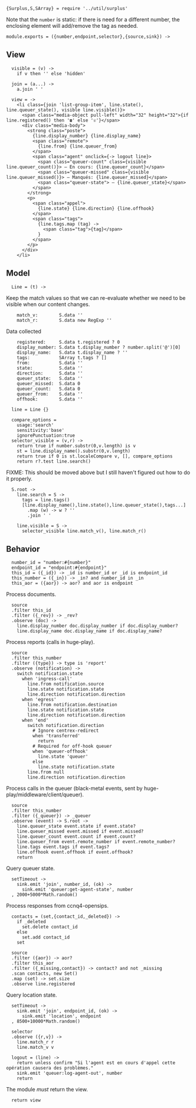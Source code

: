     {Surplus,S,SArray} = require '../util/surplus'

Note that the `number` is static: if there is need for a different number, the enclosing element will add/remove the tag as needed.

    module.exports = ({number,endpoint,selector},{source,sink}) ->

View
----

      visible = (v) ->
        if v then '' else 'hidden'

      join = (a...) ->
        a.join ' '

      view = ->
        <li class={join 'list-group-item', line.state(), line.queuer_state(), visible line.visible()}>
          <span class="media-object pull-left" width="32" height="32">{if line.registered() then '☎' else '☏'}</span>
          <div class="media-body">
            <strong class="poste">
              {line.display_number} {line.display_name}
              <span class="remote">
                {line.from} {line.queuer_from}
              </span>
              <span class="agent" onclick={-> logout line}>
                <span class="queuer-count" class={visible line.queuer_count()}> — En cours: {line.queuer_count}</span>
                <span class="queuer-missed" class={visible line.queuer_missed()}> — Manqués: {line.queuer_missed}</span>
                <span class="queuer-state"> — {line.queuer_state}</span>
              </span>
            </strong>
            <p>
              <span class="appel">
                {line.state} {line.direction} {line.offhook}
              </span>
              <span class="tags">
                {line.tags.map (tag) ->
                  <span class="tag">{tag}</span>
                }
              </span>
            </p>
          </div>
        </li>

Model
-----

      Line = (t) ->

Keep the match values so that we can re-evaluate whether we need to be visible when our content changes.

        match_v:        S.data ''
        match_r:        S.data new RegExp ''

Data collected

        registered:     S.data t.registered ? 0
        display_number: S.data t.display_number ? number.split('@')[0]
        display_name:   S.data t.display_name ? ''
        tags:           SArray t.tags ? []
        from:           S.data ''
        state:          S.data ''
        direction:      S.data ''
        queuer_state:   S.data ''
        queuer_missed:  S.data 0
        queuer_count:   S.data 0
        queuer_from:    S.data ''
        offhook:        S.data ''

      line = Line {}

      compare_options =
        usage:'search'
        sensitivity:'base'
        ignorePunctuation:true
      selector_visible = (v,r) ->
        return true if number.substr(0,v.length) is v
        st = line.display_name().substr(0,v.length)
        return true if 0 is st.localeCompare v, [], compare_options
        return r?.test line.search()

FIXME: This should be moved above but I still haven't figured out how to do it properly.

      S.root ->
        line.search = S ->
          tags = line.tags()
          [line.display_name(),line.state(),line.queuer_state(),tags...]
            .map (w) -> w ? ''
            .join ' '

        line.visible = S ->
          selector_visible line.match_v(), line.match_r()

Behavior
--------

      number_id = "number:#{number}"
      endpoint_id = "endpoint:#{endpoint}"
      this_id = ({_id}) -> _id is number_id or _id is endpoint_id
      this_number = ({_in}) -> _in? and number_id in _in
      this_aor = ({aor}) -> aor? and aor is endpoint

Process documents.

      source
      .filter this_id
      .filter ({_rev}) -> _rev?
      .observe (doc) ->
        line.display_number doc.display_number if doc.display_number?
        line.display_name doc.display_name if doc.display_name?

Process reports (calls in huge-play).

      source
      .filter this_number
      .filter ({type}) -> type is 'report'
      .observe (notification) ->
        switch notification.state
          when 'ingress-call'
            line.from notification.source
            line.state notification.state
            line.direction notification.direction
          when 'egress'
            line.from notification.destination
            line.state notification.state
            line.direction notification.direction
          when 'end'
            switch notification.direction
              # Ignore centrex-redirect
              when 'transferred'
                return
              # Required for off-hook queuer
              when 'queuer-offhook'
                line.state 'queuer'
              else
                line.state notification.state
            line.from null
            line.direction notification.direction

Process calls in the queuer (black-metal events, sent by huge-play/middleware/client/queuer).

      source
      .filter this_number
      .filter ({_queuer}) -> _queuer
      .observe (event) -> S.root ->
        line.queuer_state event.state if event.state?
        line.queuer_missed event.missed if event.missed?
        line.queuer_count event.count if event.count?
        line.queuer_from event.remote_number if event.remote_number?
        line.tags event.tags if event.tags?
        line.offhook event.offhook if event.offhook?
        return

Query queuer state.

      setTimeout ->
        sink.emit 'join', number_id, (ok) ->
          sink.emit 'queuer:get-agent-state', number
      , 2000+5000*Math.random()

Process responses from ccnq4-opensips.

      contacts = (set,{contact_id,_deleted}) ->
        if _deleted
          set.delete contact_id
        else
          set.add contact_id
        set

      source
      .filter ({aor}) -> aor?
      .filter this_aor
      .filter ({_missing,contact}) -> contact? and not _missing
      .scan contacts, new Set()
      .map (set) -> set.size
      .observe line.registered

Query location state.

      setTimeout ->
        sink.emit 'join', endpoint_id, (ok) ->
          sink.emit 'location', endpoint
      , 8500+10000*Math.random()

      selector
      .observe ({r,v}) ->
        line.match_r r
        line.match_v v

      logout = (line) ->
        return unless confirm "Si l'agent est en cours d'appel cette opération causera des problèmes."
        sink.emit 'queuer:log-agent-out', number
        return

The module _must_ return the view.

      return view
